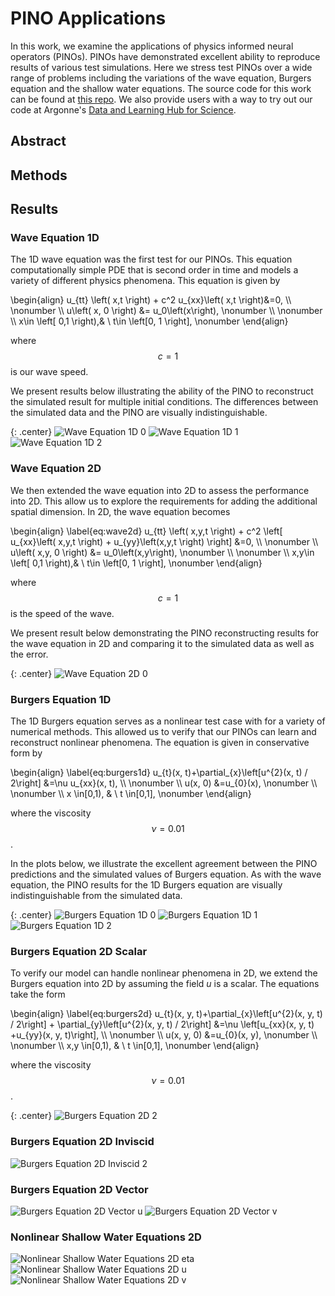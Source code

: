 # PINO Applications

In this work, we examine the applications of physics informed neural operators (PINOs).  PINOs have demonstrated excellent ability to reproduce results of various test simulations.  Here we stress test PINOs over a wide range of problems including the variations of the wave equation, Burgers equation and the shallow water equations.  The source code for this work can be found at [this repo](https://github.com/shawnrosofsky/PINO_Applications). 
We also provide users with a way to try out our code at Argonne's [Data and Learning Hub for Science](https://www.dlhub.org).

## Abstract

## Methods

## Results

### Wave Equation 1D
The 1D wave equation was the first test for our PINOs.  This equation computationally simple PDE that is second order in time and models a variety of different physics phenomena.  This equation is given by

\begin{align}
    u_{tt} \left( x,t \right) + c^2 u_{xx}\left( x,t \right)&=0, \\\\ \nonumber \\\\
    u\left( x, 0 \right) &= u_0\left(x\right), \nonumber \\\\ \nonumber \\\\
    x\in \left[ 0,1 \right),& \ t\in \left[0, 1 \right], \nonumber 
\end{align}
<!-- ![Equation: Wave Equation 1D](http://www.sciweavers.org/download/Tex2Img_1647640969.jpg) -->

where $$c=1$$ is our wave speed.  

We present results below illustrating the ability of the PINO to reconstruct the simulated result for multiple initial conditions.  The differences between the simulated data and the PINO are visually indistinguishable.

{: .center}
![Wave Equation 1D 0](assets/movies/Wave1D_0.gif) ![Wave Equation 1D 1](assets/movies/Wave1D_1.gif) ![Wave Equation 1D 2](assets/movies/Wave1D_2.gif)



### Wave Equation 2D
We then extended the wave equation into 2D to assess the performance into 2D.  This allow us to explore the requirements for adding the additional spatial dimension.  In 2D, the wave equation becomes

\begin{align}
 \label{eq:wave2d}
    u_{tt} \left( x,y,t \right) + c^2 \left[ u_{xx}\left( x,y,t \right) + u_{yy}\left(x,y,t \right) \right] &=0, \\\\ \nonumber \\\\
    u\left( x,y, 0 \right) &= u_0\left(x,y\right), \nonumber \\\\ \nonumber \\\\
    x,y\in \left[ 0,1 \right),& \ t\in \left[0, 1 \right], \nonumber
\end{align}

where $$c=1$$ is the speed of the wave.

We present result below demonstrating the PINO reconstructing results for the wave equation in 2D and comparing it to the simulated data as well as the error.

{: .center}
![Wave Equation 2D 0](assets/movies/Wave2D_0.gif)
<!-- ![Wave Equation 2D 1](assets/movies/Wave2D_1.gif) -->

### Burgers Equation 1D
The 1D Burgers equation serves as a nonlinear test case with for a variety of numerical methods.  This allowed us to verify that our PINOs can learn and reconstruct nonlinear phenomena.  The equation is given in conservative form by

\begin{align}
\label{eq:burgers1d} 
    u_{t}(x, t)+\partial_{x}\left[u^{2}(x, t) / 2\right] &=\nu u_{xx}(x, t), \\\\ \nonumber \\\\
    u(x, 0) &=u_{0}(x), \nonumber \\\\ \nonumber \\\\
    x \in[0,1), & \ t \in[0,1], \nonumber
\end{align}

where the viscosity $$\nu=0.01$$.

In the plots below, we illustrate the excellent agreement between the PINO predictions and the simulated values of Burgers equation.  As with the wave equation, the PINO results for the 1D Burgers equation are visually indistinguishable from the simulated data. 

{: .center}
![Burgers Equation 1D 0](assets/movies/Burgers1D_0.gif) ![Burgers Equation 1D 1](assets/movies/Burgers1D_1.gif) ![Burgers Equation 1D 2](assets/movies/Burgers1D_2.gif)

### Burgers Equation 2D Scalar
To verify our model can handle nonlinear phenomena in 2D, we extend the Burgers equation into 2D by assuming the field $u$ is a scalar.  The equations take the form

\begin{align}
\label{eq:burgers2d} 
u_{t}(x, y, t)+\partial_{x}\left[u^{2}(x, y, t) / 2\right] + \partial_{y}\left[u^{2}(x, y, t) / 2\right] &=\nu \left[u_{xx}(x, y, t) +u_{yy}(x, y, t)\right], \\\\ \nonumber \\\\
u(x, y, 0) &=u_{0}(x, y), \nonumber \\\\ \nonumber \\\\
x,y \in[0,1), & \ t \in[0,1], \nonumber
\end{align}

where the viscosity $$\nu=0.01$$.

{: .center}
![Burgers Equation 2D 2](assets/movies/Burgers2D_2.gif)
<!-- ![Burgers Equation 2D 3](assets/movies/Burgers2D_3.gif) -->

### Burgers Equation 2D Inviscid
![Burgers Equation 2D Inviscid 2](assets/movies/Burgers2D_novisc_2.gif)
<!-- ![Burgers Equation 2D Inviscid 3](assets/movies/Burgers2D_novisc_3.gif) -->

### Burgers Equation 2D Vector
![Burgers Equation 2D Vector u](assets/movies/Burgers2D_coupled_u.gif)
![Burgers Equation 2D Vector v](assets/movies/Burgers2D_coupled_v.gif)

<!-- ### Linear Shallow Water Equations 2D
![Linear Shallow Water Equations 2D h](assets/movies/SWE_Linear_f1_h.gif)
![Linear Shallow Water Equations 2D u](assets/movies/SWE_Linear_f1_u.gif)
![Linear Shallow Water Equations 2D v](assets/movies/SWE_Linear_f1_v.gif) -->

### Nonlinear Shallow Water Equations 2D
![Nonlinear Shallow Water Equations 2D eta](assets/movies/SWE_Nonlinear_eta.gif)
![Nonlinear Shallow Water Equations 2D u](assets/movies/SWE_Nonlinear_u.gif)
![Nonlinear Shallow Water Equations 2D v](assets/movies/SWE_Nonlinear_v.gif)



<!-- Markdown is a lightweight and easy-to-use syntax for styling your writing. It includes conventions for

```markdown
Syntax highlighted code block

# Header 1
## Header 2
### Header 3

- Bulleted
- List

1. Numbered
2. List

**Bold** and _Italic_ and `Code` text

[Link](url) and ![Image](src)
```
 -->
